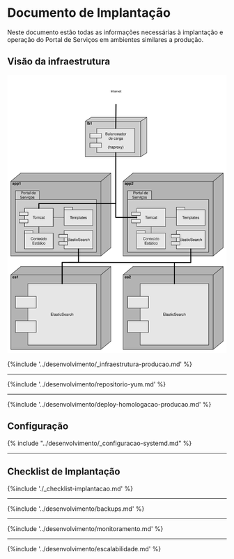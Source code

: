 # Documento de Implantação

Neste documento estão todas as informações necessárias à implantação e operação do Portal de Serviços em ambientes similares a produção.

## Visão da infraestrutura

[![Diagrama da rede em ambiente similar a produção](/desenvolvimento/ambiente-producao.svg)](/desenvolvimento/ambiente-producao.graphml)

{%include '../desenvolvimento/_infraestrutura-producao.md' %}

----

{%include '../desenvolvimento/repositorio-yum.md' %}

----

{%include '../desenvolvimento/deploy-homologacao-producao.md' %}


## Configuração

{% include "../desenvolvimento/_configuracao-systemd.md" %}

----

## Checklist de Implantação

{%include './_checklist-implantacao.md' %}

----

{%include '../desenvolvimento/backups.md' %}

----

{%include '../desenvolvimento/monitoramento.md' %}

---

{%include '../desenvolvimento/escalabilidade.md' %}
